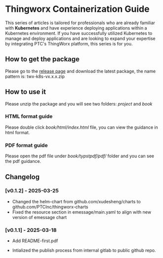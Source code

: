 # Thingworx Containerization Guide



This series of articles is tailored for professionals who are already familiar with **Kubernetes** and have experience deploying applications within a Kubernetes environment. If you have successfully utilized Kubernetes to manage and deploy applications and are looking to expand your expertise by integrating PTC's ThingWorx platform, this series is for you.



## How to get the package

Please go to the [release page](https://github.com/PTCInc/twx-k8s/releases) and download the latest package, the name pattern is: twx-k8s-vx.x.x.zip



## How to use it

Please unzip the package and you will see two folders: *project* and *book*



### HTML format guide

Please double click *book/html/index.html* file, you can view the guidance in html format.



### PDF format guide

Please open the pdf file under *book/typstpdf/pdf/* folder and you can see the pdf guidance.




## Changelog

### [v0.1.2] - 2025-03-25
- Changed the helm-chart from github.com/xudesheng/charts to github.com/PTCInc/thingworx-charts
- Fixed the resource section in emessage/main.yaml to align with new version of emessage chart

### [v0.1.1] - 2025-03-18

- Add README-first.pdf

- Intialized the publish process from internal gitlab to public github repo.
